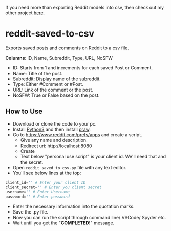 If you need more than exporting Reddit models into csv, then check out my other project [here](https://github.com/AlkTheOrg/save-my-social).
# reddit-saved-to-csv
Exports saved posts and comments on Reddit to a csv file.

**Columns**: ID, Name, Subreddit, Type, URL, NoSFW
- ID: Starts from 1 and increments for each saved Post or Comment.
- Name: Title of the post.
- Subreddit: Display name of the subreddit.
- Type: Either #Comment or #Post.
- URL: Link of the comment or the post.
- NoSFW: True or False based on the post.

## How to Use
* Download or clone the code to your pc.
* Install [Python3](https://www.python.org/downloads/) and then install [praw](https://praw.readthedocs.io/en/latest/getting_started/installation.html).
* Go to https://www.reddit.com/prefs/apps and create a script.
  * Give any name and description.
  * Redirect uri: http://localhost:8080
  * Create
  * Text below "personal use script" is your client id. We'll need that and the secret.
* Open `reddit_saved_to_csv.py` file with any text editor.
* You'll see below lines at the top:
```python
client_id='' # Enter your client ID
client_secret='' # Enter you client secret
username='' # Enter Username
password='' # Enter password
```
* Enter the necessary information into the quotation marks.
* Save the .py file.
* Now you can run the script through command line/ VSCode/ Spyder etc.
* Wait until you get the "**COMPLETED!**" message.
